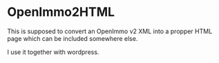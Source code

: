 # OpenImmo2HTML 

This is supposed to convert an OpenImmo v2 XML into a propper HTML page which can be included somewhere else.

I use it together with wordpress.
